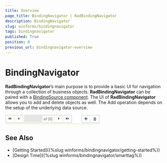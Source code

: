 ```yaml
---
title: Overview
page_title: BindingNavigator | RadBindingNavigator
description: BindingNavigator
slug: winforms/bindingnavigator
tags: bindingnavigator
published: True
position: 0
previous_url: bindingnavigator-overview
---
```


# BindingNavigator

__RadBindingNavigator__’s main purpose is to provide a basic UI for navigation through a collection of business objects. __RadBindingNavigator__ can be paired with a [BindingSource component](http://msdn.microsoft.com/en-us/library/system.windows.forms.bindingsource%28v=vs.110%29.aspx). The UI of  __RadBindingNavigator__ allows you to add and delete objects as well. The Add operation depends on the setup of the underlying data source.

![bindingnavigator-overview 001](images/bindingnavigator-overview001.png)

## See Also

 * [Getting Started]({%slug winforms/bindingnavigator/getting-started%})
 * [Design Time]({%slug winforms/bindingnavigator/smarttag%})
